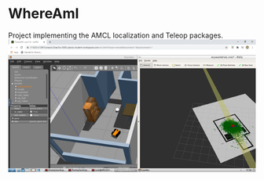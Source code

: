 # WhereAmI
Project implementing the AMCL localization and Teleop packages.
![AMCL Localization](localization.jpg)
